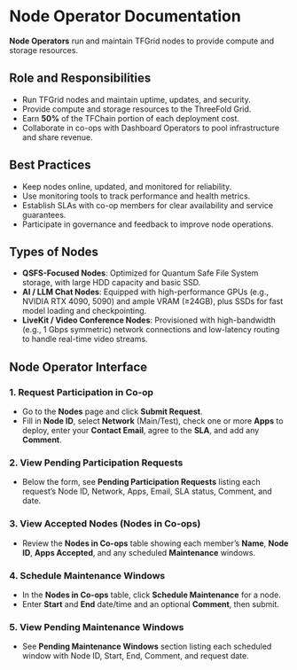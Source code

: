 # Node Operator Documentation

**Node Operators** run and maintain TFGrid nodes to provide compute and storage resources.

## Role and Responsibilities

- Run TFGrid nodes and maintain uptime, updates, and security.
- Provide compute and storage resources to the ThreeFold Grid.
- Earn **50%** of the TFChain portion of each deployment cost.
- Collaborate in co-ops with Dashboard Operators to pool infrastructure and share revenue.

## Best Practices

- Keep nodes online, updated, and monitored for reliability.
- Use monitoring tools to track performance and health metrics.
- Establish SLAs with co-op members for clear availability and service guarantees.
- Participate in governance and feedback to improve node operations.

## Types of Nodes

- **QSFS-Focused Nodes**: Optimized for Quantum Safe File System storage, with large HDD capacity and basic SSD.
- **AI / LLM Chat Nodes**: Equipped with high-performance GPUs (e.g., NVIDIA RTX 4090, 5090) and ample VRAM (≥24GB), plus SSDs for fast model loading and checkpointing.
- **LiveKit / Video Conference Nodes**: Provisioned with high-bandwidth (e.g., 1 Gbps symmetric) network connections and low-latency routing to handle real-time video streams.

## Node Operator Interface

### 1. Request Participation in Co-op
- Go to the **Nodes** page and click **Submit Request**.
- Fill in **Node ID**, select **Network** (Main/Test), check one or more **Apps** to deploy, enter your **Contact Email**, agree to the **SLA**, and add any **Comment**.

### 2. View Pending Participation Requests
- Below the form, see **Pending Participation Requests** listing each request’s Node ID, Network, Apps, Email, SLA status, Comment, and date.

### 3. View Accepted Nodes (Nodes in Co-ops)
- Review the **Nodes in Co-ops** table showing each member’s **Name**, **Node ID**, **Apps Accepted**, and any scheduled **Maintenance** windows.

### 4. Schedule Maintenance Windows
- In the **Nodes in Co-ops** table, click **Schedule Maintenance** for a node.
- Enter **Start** and **End** date/time and an optional **Comment**, then submit.

### 5. View Pending Maintenance Windows
- See **Pending Maintenance Windows** section listing each scheduled window with Node ID, Start, End, Comment, and request date.
